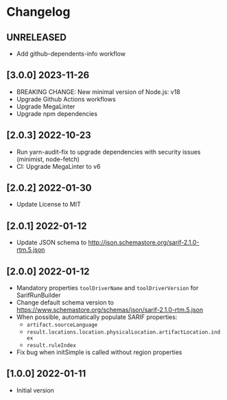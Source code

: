 # Changelog

## UNRELEASED

- Add github-dependents-info workflow

## [3.0.0] 2023-11-26

- BREAKING CHANGE: New minimal version of Node.js: v18
- Upgrade Github Actions workflows
- Upgrade MegaLinter
- Upgrade npm dependencies

## [2.0.3] 2022-10-23

- Run yarn-audit-fix to upgrade dependencies with security issues (minimist, node-fetch)
- CI: Upgrade MegaLinter to v6

## [2.0.2] 2022-01-30

- Update License to MIT

## [2.0.1] 2022-01-12

- Update JSON schema to <http://json.schemastore.org/sarif-2.1.0-rtm.5.json>

## [2.0.0] 2022-01-12

- Mandatory properties `toolDriverName` and `toolDriverVersion` for SarifRunBuilder
- Change default schema version to <https://www.schemastore.org/schemas/json/sarif-2.1.0-rtm.5.json>
- When possible, automatically populate SARIF properties:
  - `artifact.sourceLanguage`
  - `result.locations.location.physicalLocation.artifactLocation.index`
  - `result.ruleIndex`
- Fix bug when initSimple is called without region properties

## [1.0.0] 2022-01-11

- Initial version
